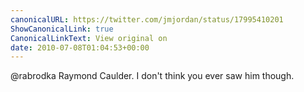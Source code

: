 ```yaml
---
canonicalURL: https://twitter.com/jmjordan/status/17995410201
ShowCanonicalLink: true
CanonicalLinkText: View original on
date: 2010-07-08T01:04:53+00:00
---
```

@rabrodka Raymond Caulder. I don't think you ever saw him though.
